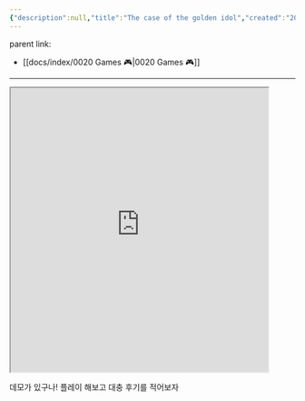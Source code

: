 ```yaml
---
{"description":null,"title":"The case of the golden idol","created":"2023-02-23T20:47:19","categories":["추리게임","포인트 앤 클릭"],"aliases":[null],"tags":[" game  ","game"],"date created":"Thursday, February 23rd 2023, 8:47:19 pm","date modified":"Monday, February 27th 2023, 6:20:45 pm","updated":"2023-07-15T21:33:03","dg-publish":true,"permalink":"/docs/The case of the golden idol/","dgPassFrontmatter":true}
---
```


parent link: 
- [[docs/index/0020 Games 🎮\|0020 Games 🎮]]

---
<iframe src="https://store.steampowered.com/app/1677770/The_Case_of_the_Golden_Idol/" title="steam link"  width="90%" height="500" overflow="auto" ></iframe>

데모가 있구나! 플레이 해보고 대충 후기를 적어보자
